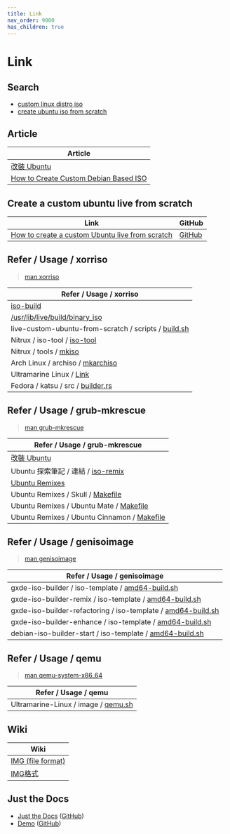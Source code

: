 ```yaml
---
title: Link
nav_order: 9000
has_children: true
---
```



# Link


## Search

* [custom linux distro iso](https://www.google.com/search?q=custom+linux+distro+iso)
* [create ubuntu iso from scratch](https://www.google.com/search?q=create+ubuntu+iso+from+scratch)




## Article

| Article |
| ------- |
| [改裝 Ubuntu](http://amitmason.blogspot.com/2011/04/ubuntu.html) |
| [How to Create Custom Debian Based ISO](https://dev.to/vaiolabs_io/how-to-create-custom-debian-based-iso-4g37) |




## Create a custom ubuntu live from scratch

| Link | GitHub |
| ---- | ------ |
| [How to create a custom Ubuntu live from scratch](https://mvallim.github.io/live-custom-ubuntu-from-scratch/) | [GitHub](https://github.com/mvallim/live-custom-ubuntu-from-scratch)




## Refer / Usage / xorriso

> [man xorriso](https://manpages.debian.org/stable/xorriso/xorriso.1.en.html)

| Refer / Usage / xorriso |
| ----------------------- |
| [iso-build](https://samwhelp.github.io/note-about-lika-live-build-config/read/issue/iso-build.html#explore) |
| [/usr/lib/live/build/binary_iso](https://salsa.debian.org/live-team/live-build/-/blob/master/scripts/build/binary_iso?ref_type=heads#L183-L192) |
| live-custom-ubuntu-from-scratch / scripts / [build.sh](https://github.com/mvallim/live-custom-ubuntu-from-scratch/blob/master/scripts/build.sh#L158-L191) |
| Nitrux / iso-tool / [iso-tool](https://github.com/Nitrux/iso-tool/blob/legacy/iso-tool#L163-L179) |
| Nitrux / tools / [mkiso](https://github.com/Nitrux/tools/blob/master/mkiso#L143-L154) |
| Arch Linux / archiso / [mkarchiso](https://gitlab.archlinux.org/archlinux/archiso/-/blob/master/archiso/mkarchiso?ref_type=heads#L1736-L1748) |
| Ultramarine Linux / [Link](https://samwhelp.github.io/note-about-ultramarine/read/link.html) |
| Fedora / katsu / src / [builder.rs](https://github.com/FyraLabs/katsu/blob/main/src/builder.rs#L807) |




## Refer / Usage / grub-mkrescue

> [man grub-mkrescue](https://manpages.debian.org/stable/grub-common/grub-mkrescue.1.en.html)

| Refer / Usage / grub-mkrescue |
| ----------------------------- |
| [改裝 Ubuntu](http://amitmason.blogspot.com/2011/04/ubuntu.html) |
| Ubuntu 探索筆記 / 連結 / [iso-remix](https://samwhelp.github.io/note-about-ubuntu/read/link/iso-remix.html) |
| [Ubuntu Remixes](https://gitlab.com/ubuntu-unity/ubuntu-remixes) |
| Ubuntu Remixes / Skull / [Makefile](https://gitlab.com/ubuntu-unity/ubuntu-remixes/skull/-/blob/impish/Makefile#L75) |
| Ubuntu Remixes / Ubuntu Mate / [Makefile](https://gitlab.com/ubuntu-unity/ubuntu-remixes/ubuntu-mate/-/blob/impish/Makefile#L75) |
| Ubuntu Remixes / Ubuntu Cinnamon / [Makefile](https://gitlab.com/ubuntu-unity/ubuntu-remixes/ubuntu-cinnamon/-/blob/impish/Makefile#L78) |




## Refer / Usage / genisoimage

> [man genisoimage](https://manpages.debian.org/stable/genisoimage/genisoimage.1.en.html)

| Refer / Usage / genisoimage |
| --------------------------- |
| gxde-iso-builder / iso-template / [amd64-build.sh](https://github.com/GXDE-OS/gxde-iso-builder/blob/main/iso-template/amd64-build.sh#L3) |
| gxde-iso-builder-remix / iso-template / [amd64-build.sh](https://github.com/samwhelp/gxde-iso-builder-remix/blob/main/iso-template/amd64-build.sh#L3) |
| gxde-iso-builder-refactoring / iso-template / [amd64-build.sh](https://github.com/samwhelp/gxde-iso-builder-refactoring/blob/main/factory/iso-template/amd64-build.sh#L3) |
| gxde-iso-builder-enhance / iso-template / [amd64-build.sh](https://github.com/samwhelp/gxde-iso-builder-enhance/blob/main/factory/iso-template/amd64-build.sh#L3) |
| debian-iso-builder-start / iso-template / [amd64-build.sh](https://github.com/samwhelp/debian-iso-builder-start/blob/main/factory/iso-template/amd64-build.sh#L9) |



## Refer / Usage / qemu

> [man qemu-system-x86_64](https://manpages.debian.org/bookworm/qemu-system-x86/qemu-system-x86_64.1.en.html)

| Refer / Usage / qemu |
| -------------------- |
| Ultramarine-Linux / image / [qemu.sh](https://github.com/Ultramarine-Linux/images/blob/um41/qemu.sh) |




## Wiki

| Wiki |
| ---- |
| [IMG (file format)](https://en.wikipedia.org/wiki/IMG_(file_format)) |
| [IMG格式](https://zh.wikipedia.org/zh-tw/IMG%E6%A0%BC%E5%BC%8F) |




## Just the Docs

* [Just the Docs](https://just-the-docs.github.io/just-the-docs/) ([GitHub](https://github.com/just-the-docs/just-the-docs))
* [Demo](https://pmarsceill.github.io/jtd-remote/) ([GitHub](https://github.com/pmarsceill/jtd-remote))
